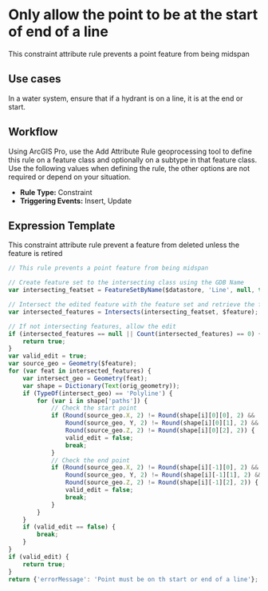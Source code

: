 # Only allow the point to be at the start of end of a line

This constraint attribute rule prevents a point feature from being midspan

## Use cases

In a water system, ensure that if a hydrant is on a line, it is at the end or start.

## Workflow

Using ArcGIS Pro, use the Add Attribute Rule geoprocessing tool to define this rule on a feature class and optionally on a subtype in that feature class.  Use the following values when defining the rule, the other options are not required or depend on your situation.
  
  - **Rule Type:** Constraint
  - **Triggering Events:** Insert, Update

## Expression Template

This constraint attribute rule prevent a feature from deleted unless the feature is retired

```js
// This rule prevents a point feature from being midspan

// Create feature set to the intersecting class using the GDB Name
var intersecting_featset = FeatureSetByName($datastore, 'Line', null, true);

// Intersect the edited feature with the feature set and retrieve the features
var intersected_features = Intersects(intersecting_featset, $feature);

// If not intersecting features, allow the edit
if (intersected_features == null || Count(intersected_features) == 0) {
    return true;
}
var valid_edit = true;
var source_geo = Geometry($feature);
for (var feat in intersected_features) {
    var intersect_geo = Geometry(feat);
    var shape = Dictionary(Text(orig_geometry));
    if (TypeOf(intersect_geo) == 'Polyline') {
        for (var i in shape['paths']) {
            // Check the start point
            if (Round(source_geo.X, 2) != Round(shape[i][0][0], 2) &&
                Round(source_geo, Y, 2) != Round(shape[i][0][1], 2) &&
                Round(source_geo.Z, 2) != Round(shape[i][0][2], 2)) {
                valid_edit = false;
                break;
            }
            // Check the end point
            if (Round(source_geo.X, 2) != Round(shape[i][-1][0], 2) &&
                Round(source_geo, Y, 2) != Round(shape[i][-1][1], 2) &&
                Round(source_geo.Z, 2) != Round(shape[i][-1][2], 2)) {
                valid_edit = false;
                break;
            }
        }
    }
    if (valid_edit == false) {
        break;
    }
}
if (valid_edit) {
    return true;
}
return {'errorMessage': 'Point must be on th start or end of a line'};

```
